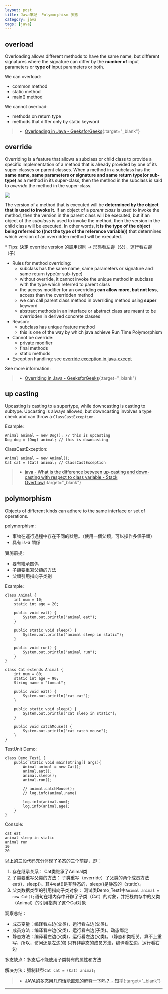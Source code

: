 ```yaml
---
layout: post
title: Java筆記- Polymorphism 多態
category: java
tags: [java]
---
```


## overload

Overloading allows different methods to have the same name, but different signatures where the signature can differ by the **number of** input parameters 
or **type of** input parameters or both.

We can overload:
- common method
- static method
- main() method

We cannot overload:
- methods on return type
- methods that differ only by static keyword

> - [Overloading in Java - GeeksforGeeks](https://www.geeksforgeeks.org/overloading-in-java/){:target="_blank"}

## override

Overriding is a feature that allows a subclass or child class to provide a specific implementation of a method that is already provided by one of its 
super-classes or parent classes. When a method in a subclass has the **same name, same parameters or signature and same return type(or sub-type)** as a method 
in its super-class, then the method in the subclass is said to *override* the method in the super-class.

![](http://www.hauchenglee.com/assets/images/java/overriding-in-java.png)

The version of a method that is executed will be **determined by the object that is used to invoke it**. If an object of a *parent class* is used to 
invoke the method, then the version in the parent class will be executed, but if an object of the *subclass* is used to invoke the method, then the version 
in the child class will be executed. In other words, **it is the type of the object being referred to ((not the type of the reference variable))** 
that determines which version of an overridden method will be executed.

\* Tips: 決定 override version 的調用規則 → 形態看左邊（父），運行看右邊（子）

-  Rules for method overriding:
   - subclass has the same name, same parameters or signature and same return type(or sub-type)
   - without override, it cannot invoke the unique method in subclass with the type which referred to parent class
   - the access modifier for an overriding **can allow more, but not less**, access than the overridden method
   - we can call parent class method in overriding method using **super** keyword
   - abstract methods in an interface or abstract class are meant to be overridden in derived concrete classes
- Reason:
   - subclass has unique feature method
   - this is one of the way by which java achieve Run Time Polymorphism
- Cannot be override:
   - private modifier
   - final methods
   - static methods
- Exception handling: see [override exception in java-except](http://www.hauchenglee.com/java/2019/11/03/java-except.html#override-exception)

See more information:<br>
> - [Overriding in Java - GeeksforGeeks](https://www.geeksforgeeks.org/overriding-in-java/){:target="_blank"}

## up casting

Upcasting is casting to a supertype, while downcasting is casting to subtype.
Upcasting is always allowed, but downcasting involves a type check and can throw a `ClassCastException`.

Example:
```
Animal animal = new Dog(); // this is upcasting
Dog dog = (Dog) animal; // this is downcasting
```

ClassCastException:
```
Animal animal = new Animal();
Cat cat = (Cat) animal; // ClassCastException
```

> - [java - What is the difference between up-casting and down-casting with respect to class variable - Stack Overflow](https://bit.ly/33cj3g0){:target="_blank"}


## polymorphism

Objects of different kinds can adhere to the same interface or set of operations.

polymorphism:
- 事物在運行過程中存在不同的狀態。（使用一個父類，可以操作多個子類）
- 具有 is-a 關係

實施前提:
- 要有繼承關係
- 子類要重寫父類的方法
- 父類引用指向子类别

Example:
```
class Animal {
    int num = 10;
    static int age = 20;

    public void eat() {
        System.out.println("animal eat");
    }

    public static void sleep() {
        System.out.println("animal sleep in static");
    }

    public void run() {
        System.out.println("animal run");
    }
}

class Cat extends Animal {
    int num = 80;
    static int age = 90;
    String name = "tomcat";

    public void eat() {
        System.out.println("cat eat");
    }

    public static void sleep() {
        System.out.println("cat sleep in static");
    }

    public void catchMouse() {
        System.out.println("cat catch mouse");
    }
}
```

TestUnit Demo:
```
class Demo_Test1 {
    public static void main(String[] args){
        Animal animal = new Cat();
        animal.eat();
        animal.sleep();
        animal.run();

        // animal.catchMouse();
        // log.info(animal.name)

        log.info(animal.num);
        log.info(animal.age);
    }
}
```

Console:
```
cat eat
animal sleep in static
animal run
10
20
```

以上的三段代码充分体现了多态的三个前提，即：
1. 存在继承关系：
Cat类继承了Animal类
2. 子类要重写父类的方法：
子类重写（override）了父类的两个成员方法eat()，sleep()。其中eat()是非静态的，sleep()是静态的（static）。
3. 父类数据类型的引用指向子类对象：
测试类Demo_Test1中`Animal animal = new Cat();`语句在堆内存中开辟了子类（Cat）的对象，并把栈内存中的父类（Animal）的引用指向了这个Cat对象

观察总结：
- 成员变量：编译看左边(父类)，运行看左边(父类)。
- 成员方法：编译看左边(父类)，运行看右边(子类)。动态绑定
- 静态方法：编译看左边(父类)，运行看左边(父类)。
(静态和类相关，算不上重写，所以，访问还是左边的)
只有非静态的成员方法，编译看左边，运行看右边

多态缺点：多态后不能使用子类特有的属性和方法

解决方法：强制转型`Cat cat = (Cat) animal;`

> - [JAVA的多态用几句话能直观的解释一下吗？ - 知乎](https://www.zhihu.com/question/30082151){:target="_blank"}

---
